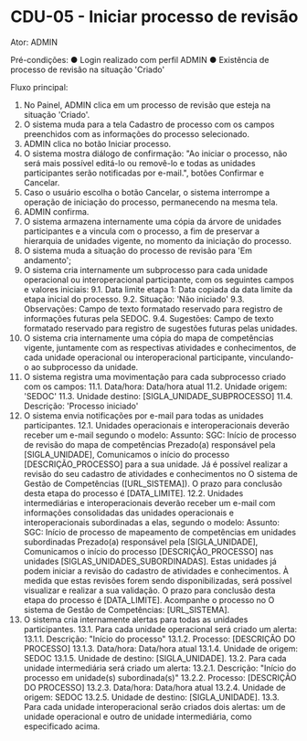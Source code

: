 # CDU-05 - Iniciar processo de revisão

Ator: ADMIN

Pré-condições:
● Login realizado com perfil ADMIN
● Existência de processo de revisão na situação 'Criado'

Fluxo principal:
1. No Painel, ADMIN clica em um processo de revisão que esteja na situação 'Criado'.
2. O sistema muda para a tela Cadastro de processo com os campos preenchidos com as informações do processo selecionado.
3. ADMIN clica no botão Iniciar processo.
4. O sistema mostra diálogo de confirmação: "Ao iniciar o processo, não será mais possível editá-lo ou removê-lo e todas as unidades participantes serão notificadas por e-mail.", botões Confirmar e Cancelar.
5. Caso o usuário escolha o botão Cancelar, o sistema interrompe a operação de iniciação do processo, permanecendo na mesma tela.
6. ADMIN confirma.
7. O sistema armazena internamente uma cópia da árvore de unidades participantes e a vincula com o processo, a fim de preservar a hierarquia de unidades vigente, no momento da iniciação do processo.
8. O sistema muda a situação do processo de revisão para 'Em andamento';
9. O sistema cria internamente um subprocesso para cada unidade operacional ou interoperacional participante, com os seguintes campos e valores iniciais:
9.1. Data limite etapa 1: Data copiada da data limite da etapa inicial do processo.
9.2. Situação: 'Não iniciado'
9.3. Observações: Campo de texto formatado reservado para registro de informações futuras pela SEDOC.
9.4. Sugestões: Campo de texto formatado reservado para registro de sugestões futuras pelas unidades.
10. O sistema cria internamente uma cópia do mapa de competências vigente, juntamente com as respectivas atividades e conhecimentos, de cada unidade operacional ou interoperacional participante, vinculando-o ao subprocesso da unidade.
11. O sistema registra uma movimentação para cada subprocesso criado com os campos:
11.1. Data/hora: Data/hora atual
11.2. Unidade origem: 'SEDOC'
11.3. Unidade destino: [SIGLA_UNIDADE_SUBPROCESSO]
11.4. Descrição: 'Processo iniciado'
12. O sistema envia notificações por e-mail para todas as unidades participantes.
12.1. Unidades operacionais e interoperacionais deverão receber um e-mail segundo o modelo:
Assunto: SGC: Início de processo de revisão do mapa de competências
Prezado(a) responsável pela [SIGLA_UNIDADE],
Comunicamos o início do processo [DESCRIÇÃO_PROCESSO] para a sua unidade.
Já é possível realizar a revisão do seu cadastro de atividades e conhecimentos no O sistema de Gestão de Competências ([URL_SISTEMA]).
O prazo para conclusão desta etapa do processo é [DATA_LIMITE].
12.2. Unidades intermediárias e interoperacionais deverão receber um e-mail com informações consolidadas das unidades operacionais e interoperacionais subordinadas a elas, segundo o modelo:
Assunto: SGC: Início de processo de mapeamento de competências em unidades subordinadas
Prezado(a) responsável pela [SIGLA_UNIDADE],
Comunicamos o início do processo [DESCRIÇÃO_PROCESSO] nas unidades [SIGLAS_UNIDADES_SUBORDINADAS]. Estas unidades já podem iniciar a revisão do cadastro de atividades e conhecimentos. À medida que estas revisões forem sendo disponibilizadas, será possível visualizar e realizar a sua validação.
O prazo para conclusão desta etapa do processo é [DATA_LIMITE].
Acompanhe o processo no O sistema de Gestão de Competências: [URL_SISTEMA].
13. O sistema cria internamente alertas para todas as unidades participantes.
13.1. Para cada unidade operacional será criado um alerta:
13.1.1. Descrição: "Início do processo"
13.1.2. Processo: [DESCRIÇÃO DO PROCESSO]
13.1.3. Data/hora: Data/hora atual
13.1.4. Unidade de origem: SEDOC
13.1.5. Unidade de destino: [SIGLA_UNIDADE].
13.2. Para cada unidade intermediária será criado um alerta:
13.2.1. Descrição: "Início do processo em unidade(s) subordinada(s)"
13.2.2. Processo: [DESCRIÇÃO DO PROCESSO]
13.2.3. Data/hora: Data/hora atual
13.2.4. Unidade de origem: SEDOC
13.2.5. Unidade de destino: [SIGLA_UNIDADE].
13.3. Para cada unidade interoperacional serão criados dois alertas: um de unidade operacional e outro de unidade intermediária, como especificado acima.
